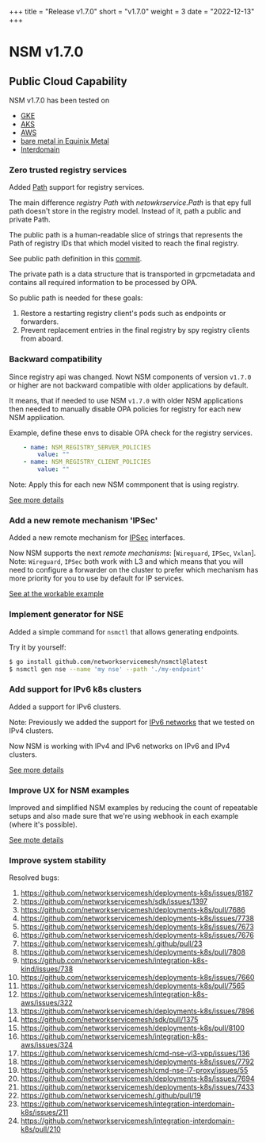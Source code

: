 +++
title = "Release v1.7.0"
short = "v1.7.0"
weight = 3
date = "2022-12-13"
+++

# NSM v1.7.0

## Public Cloud Capability

NSM v1.7.0 has been tested on 
- [GKE](https://github.com/networkservicemesh/integration-k8s-gke/actions/runs/3747592505)
- [AKS](https://github.com/networkservicemesh/integration-k8s-aks/actions/runs/3271188767)
- [AWS](https://github.com/networkservicemesh/integration-k8s-aws/actions/runs/3271190013)
- [bare metal in Equinix Metal](https://github.com/networkservicemesh/integration-k8s-packet/actions/runs/3271190113)
- [Interdomain](https://github.com/networkservicemesh/integration-interdomain-k8s/actions/runs/3751298798)

### Zero trusted registry services

Added [Path](https://docs.google.com/presentation/d/1QU5FEq7QloLqEjJs-MMMWvcgPzkz6j-OYk-9k2gDTjc/edit#slide=id.g73e6edae28_0_0) support for registry services.

The main difference *registry Path* with *netowkrservice.Path* is that еру full path doesn't store in the registry model.
Instead of it, path  a public and private Path.

The public path is a human-readable slice of strings that represents the Path of registry IDs that which model visited to reach the final registry. 

See public path definition in this [commit](https://github.com/networkservicemesh/api/commit/30ff0ca88ee87b82f4418d0e95cf08d37d255c6c).

The private path is a data structure that is transported in grpcmetadata and contains all required information to be processed by OPA.

So public path is needed for these goals:

1. Restore a restarting registry client's pods such as endpoints or forwarders.
2. Prevent replacement entries in the final registry by spy registry clients from aboard.

### Backward compatibility

Since registry api was changed. Nowt NSM components of version `v1.7.0` or higher are not backward compatible with older applications by default.


It means, that if needed to use NSM `v1.7.0` with older NSM applications then needed to manually disable OPA policies for registry for each new NSM application.

Example, define these envs to disable OPA check for the registry services.

```yaml
    - name: NSM_REGISTRY_SERVER_POLICIES
        value: ""
    - name: NSM_REGISTRY_CLIENT_POLICIES
        value: "" 
```

Note: Apply this for each new NSM commponent that is using registry.


[See more details](https://github.com/networkservicemesh/deployments-k8s/issues/8187)

### Add a new remote mechanism 'IPSec'

Added a new remote mechanism for [IPSec](https://wiki.debian.org/IPsec) interfaces.


Now NSM supports the next *remote mechanisms*: [`Wireguard`, `IPSec`, `Vxlan`]. 
Note: `Wireguard`, `IPSec` both work with L3 and which means that you will need to configure a forwarder on the cluster to prefer which mechanism has more priority for you to use by default for IP services.



[See at the workable example](https://github.com/networkservicemesh/deployments-k8s/tree/v1.7.0/examples/ipsec_mechanism)


### Implement generator for NSE

Added a simple command for `nsmctl` that allows generating endpoints.

Try it by yourself:

```bash
$ go install github.com/networkservicemesh/nsmctl@latest
$ nsmctl gen nse --name 'my nse' --path './my-endpoint'
```

### Add support for IPv6 k8s clusters

Added a support for IPv6 clusters.

Note: Previously we added the support for [IPv6 networks](https://github.com/networkservicemesh/deployments-k8s/tree/main/examples/features/ipv6/Kernel2Kernel_ipv6) that we tested on IPv4 clusters.

Now NSM is working with IPv4 and IPv6 networks on IPv6 and IPv4 clusters.

[See more details](https://github.com/networkservicemesh/integration-k8s-aws/issues/324)


### Improve UX for NSM examples

Improved and simplified NSM examples by reducing the count of repeatable setups and also made sure that we're using webhook in each example (where it's possible).

[See mote details](https://github.com/networkservicemesh/deployments-k8s/issues/7673)


### Improve system stability

Resolved bugs:

1. https://github.com/networkservicemesh/deployments-k8s/issues/8187
2. https://github.com/networkservicemesh/sdk/issues/1397
3. https://github.com/networkservicemesh/deployments-k8s/pull/7686
4. https://github.com/networkservicemesh/deployments-k8s/issues/7738
5. https://github.com/networkservicemesh/deployments-k8s/issues/7673
6. https://github.com/networkservicemesh/deployments-k8s/issues/7676
7. https://github.com/networkservicemesh/.github/pull/23
8. https://github.com/networkservicemesh/deployments-k8s/pull/7808
9. https://github.com/networkservicemesh/integration-k8s-kind/issues/738
10. https://github.com/networkservicemesh/deployments-k8s/issues/7660
11. https://github.com/networkservicemesh/deployments-k8s/pull/7565
12. https://github.com/networkservicemesh/integration-k8s-aws/issues/322
13. https://github.com/networkservicemesh/deployments-k8s/issues/7896
14. https://github.com/networkservicemesh/sdk/pull/1375
15. https://github.com/networkservicemesh/deployments-k8s/pull/8100
16. https://github.com/networkservicemesh/integration-k8s-aws/issues/324
17. https://github.com/networkservicemesh/cmd-nse-vl3-vpp/issues/136
18. https://github.com/networkservicemesh/deployments-k8s/issues/7792
19. https://github.com/networkservicemesh/cmd-nse-l7-proxy/issues/55
20. https://github.com/networkservicemesh/deployments-k8s/issues/7694
21. https://github.com/networkservicemesh/deployments-k8s/issues/7433
22. https://github.com/networkservicemesh/.github/pull/19
23. https://github.com/networkservicemesh/integration-interdomain-k8s/issues/211
24. https://github.com/networkservicemesh/integration-interdomain-k8s/pull/210
